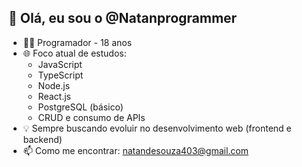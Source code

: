 ## 👋 Olá, eu sou o @Natanprogrammer

- 👨‍💻 Programador - 18 anos
- 🌐 Foco atual de estudos:
  - JavaScript  
  - TypeScript  
  - Node.js  
  - React.js  
  - PostgreSQL (básico)
  - CRUD e consumo de APIs
- 💡 Sempre buscando evoluir no desenvolvimento web (frontend e backend)
- 📫 Como me encontrar: natandesouza403@gmail.com
